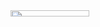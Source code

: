 <img src="https://cdn.discordapp.com/attachments/744666064230678715/1087098428787540089/Logo-15.png" style="width:50%; height:5%">
